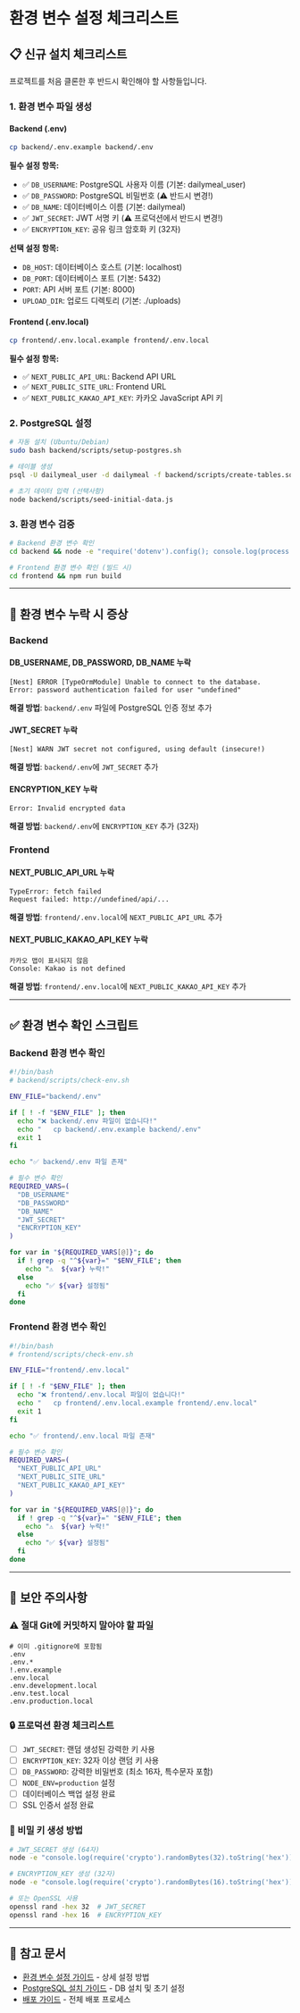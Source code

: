 # 환경 변수 설정 체크리스트

## 📋 신규 설치 체크리스트

프로젝트를 처음 클론한 후 반드시 확인해야 할 사항들입니다.

### 1. 환경 변수 파일 생성

#### Backend (.env)
```bash
cp backend/.env.example backend/.env
```

**필수 설정 항목:**
- ✅ `DB_USERNAME`: PostgreSQL 사용자 이름 (기본: dailymeal_user)
- ✅ `DB_PASSWORD`: PostgreSQL 비밀번호 (⚠️ 반드시 변경!)
- ✅ `DB_NAME`: 데이터베이스 이름 (기본: dailymeal)
- ✅ `JWT_SECRET`: JWT 서명 키 (⚠️ 프로덕션에서 반드시 변경!)
- ✅ `ENCRYPTION_KEY`: 공유 링크 암호화 키 (32자)

**선택 설정 항목:**
- `DB_HOST`: 데이터베이스 호스트 (기본: localhost)
- `DB_PORT`: 데이터베이스 포트 (기본: 5432)
- `PORT`: API 서버 포트 (기본: 8000)
- `UPLOAD_DIR`: 업로드 디렉토리 (기본: ./uploads)

#### Frontend (.env.local)
```bash
cp frontend/.env.local.example frontend/.env.local
```

**필수 설정 항목:**
- ✅ `NEXT_PUBLIC_API_URL`: Backend API URL
- ✅ `NEXT_PUBLIC_SITE_URL`: Frontend URL
- ✅ `NEXT_PUBLIC_KAKAO_API_KEY`: 카카오 JavaScript API 키

### 2. PostgreSQL 설정

```bash
# 자동 설치 (Ubuntu/Debian)
sudo bash backend/scripts/setup-postgres.sh

# 테이블 생성
psql -U dailymeal_user -d dailymeal -f backend/scripts/create-tables.sql

# 초기 데이터 입력 (선택사항)
node backend/scripts/seed-initial-data.js
```

### 3. 환경 변수 검증

```bash
# Backend 환경 변수 확인
cd backend && node -e "require('dotenv').config(); console.log(process.env.DB_NAME)"

# Frontend 환경 변수 확인 (빌드 시)
cd frontend && npm run build
```

---

## 🚨 환경 변수 누락 시 증상

### Backend

#### DB_USERNAME, DB_PASSWORD, DB_NAME 누락
```
[Nest] ERROR [TypeOrmModule] Unable to connect to the database.
Error: password authentication failed for user "undefined"
```

**해결 방법**: `backend/.env` 파일에 PostgreSQL 인증 정보 추가

#### JWT_SECRET 누락
```
[Nest] WARN JWT secret not configured, using default (insecure!)
```

**해결 방법**: `backend/.env`에 `JWT_SECRET` 추가

#### ENCRYPTION_KEY 누락
```
Error: Invalid encrypted data
```

**해결 방법**: `backend/.env`에 `ENCRYPTION_KEY` 추가 (32자)

### Frontend

#### NEXT_PUBLIC_API_URL 누락
```
TypeError: fetch failed
Request failed: http://undefined/api/...
```

**해결 방법**: `frontend/.env.local`에 `NEXT_PUBLIC_API_URL` 추가

#### NEXT_PUBLIC_KAKAO_API_KEY 누락
```
카카오 맵이 표시되지 않음
Console: Kakao is not defined
```

**해결 방법**: `frontend/.env.local`에 `NEXT_PUBLIC_KAKAO_API_KEY` 추가

---

## ✅ 환경 변수 확인 스크립트

### Backend 환경 변수 확인
```bash
#!/bin/bash
# backend/scripts/check-env.sh

ENV_FILE="backend/.env"

if [ ! -f "$ENV_FILE" ]; then
  echo "❌ backend/.env 파일이 없습니다!"
  echo "   cp backend/.env.example backend/.env"
  exit 1
fi

echo "✅ backend/.env 파일 존재"

# 필수 변수 확인
REQUIRED_VARS=(
  "DB_USERNAME"
  "DB_PASSWORD"
  "DB_NAME"
  "JWT_SECRET"
  "ENCRYPTION_KEY"
)

for var in "${REQUIRED_VARS[@]}"; do
  if ! grep -q "^${var}=" "$ENV_FILE"; then
    echo "⚠️  ${var} 누락!"
  else
    echo "✅ ${var} 설정됨"
  fi
done
```

### Frontend 환경 변수 확인
```bash
#!/bin/bash
# frontend/scripts/check-env.sh

ENV_FILE="frontend/.env.local"

if [ ! -f "$ENV_FILE" ]; then
  echo "❌ frontend/.env.local 파일이 없습니다!"
  echo "   cp frontend/.env.local.example frontend/.env.local"
  exit 1
fi

echo "✅ frontend/.env.local 파일 존재"

# 필수 변수 확인
REQUIRED_VARS=(
  "NEXT_PUBLIC_API_URL"
  "NEXT_PUBLIC_SITE_URL"
  "NEXT_PUBLIC_KAKAO_API_KEY"
)

for var in "${REQUIRED_VARS[@]}"; do
  if ! grep -q "^${var}=" "$ENV_FILE"; then
    echo "⚠️  ${var} 누락!"
  else
    echo "✅ ${var} 설정됨"
  fi
done
```

---

## 🔐 보안 주의사항

### ⚠️ 절대 Git에 커밋하지 말아야 할 파일

```gitignore
# 이미 .gitignore에 포함됨
.env
.env.*
!.env.example
.env.local
.env.development.local
.env.test.local
.env.production.local
```

### 🔒 프로덕션 환경 체크리스트

- [ ] `JWT_SECRET`: 랜덤 생성된 강력한 키 사용
- [ ] `ENCRYPTION_KEY`: 32자 이상 랜덤 키 사용
- [ ] `DB_PASSWORD`: 강력한 비밀번호 (최소 16자, 특수문자 포함)
- [ ] `NODE_ENV=production` 설정
- [ ] 데이터베이스 백업 설정 완료
- [ ] SSL 인증서 설정 완료

### 🔑 비밀 키 생성 방법

```bash
# JWT_SECRET 생성 (64자)
node -e "console.log(require('crypto').randomBytes(32).toString('hex'))"

# ENCRYPTION_KEY 생성 (32자)
node -e "console.log(require('crypto').randomBytes(16).toString('hex'))"

# 또는 OpenSSL 사용
openssl rand -hex 32  # JWT_SECRET
openssl rand -hex 16  # ENCRYPTION_KEY
```

---

## 📝 참고 문서

- [환경 변수 설정 가이드](./ENVIRONMENT_SETUP.md) - 상세 설정 방법
- [PostgreSQL 설치 가이드](./POSTGRES_SETUP_GUIDE.md) - DB 설치 및 초기 설정
- [배포 가이드](./BUILD_DEPLOY_GUIDE.md) - 전체 배포 프로세스
